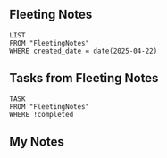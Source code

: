 
## Fleeting Notes
```dataview
LIST
FROM "FleetingNotes"
WHERE created_date = date(2025-04-22) 
```

## Tasks from Fleeting Notes
```dataview
TASK
FROM "FleetingNotes"
WHERE !completed
```

## My Notes
